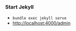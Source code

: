 ### Start Jekyll
* `bundle exec jekyll serve`
* [http://localhost:4000/admin](http://localhost:4000/admin)
